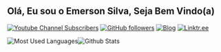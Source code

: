 ## Olá, Eu sou o Emerson Silva, Seja Bem Vindo(a)


[![Youtube Channel Subscribers](https://img.shields.io/youtube/channel/subscribers/UCvHjFEBsZF3iom8hHOQwpGA?label=YOUTUBE&logo=youtube&style=for-the-badge&logoColor=red)](https://www.youtube.com/channel/UCvHjFEBsZF3iom8hHOQwpGA) [![GitHub followers](https://img.shields.io/github/followers/silvemerson?label=GitHub&logo=Github&style=for-the-badge)](https://github.com/silvemerson) [![Blog](https://img.shields.io/website?down_color=blue&down_message=emerson-silva.blog.br&label=Blog&logo=ghost&logoColor=green&style=for-the-badge&up_color=blue&up_message=emerson-silva.blog.br&url=https%3A%2F%2Femerson-silva.blog.br)](https://emerson-silva.blog.br) [![Linktr.ee](https://img.shields.io/website?down_message=silvemerson&label=LINKTR.EE&logo=linktree&style=for-the-badge&up_message=silvemerson&url=https%3A%2F%2Flinktr.ee%2Fsilvemerson)](https://linktr.ee/silvemerson)

![Most Used Languages](https://github-readme-stats.vercel.app/api/top-langs/?username=caiodelgadonew&hide=java&layout=compact&theme=dark)![Github Stats](https://github-readme-stats.vercel.app/api?username=silvemerson&theme=cobalt&show_icons=true) 